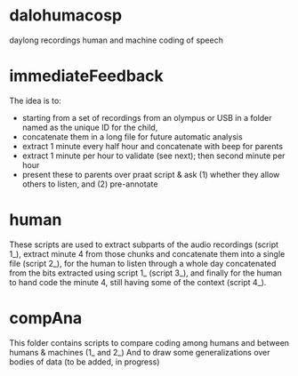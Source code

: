 # dalohumacosp
daylong recordings human and machine coding of speech

# immediateFeedback
The idea is to: 
- starting from a set of recordings from an olympus or USB in a folder named as the unique ID for the child, 
- concatenate them in a long file for future automatic analysis 
- extract 1 minute every half hour and concatenate with beep for parents
- extract 1 minute per hour to validate (see next); then second minute per hour 
- present these to parents over praat script & ask (1) whether they allow others to listen, and (2) pre-annotate

# human
These scripts are used to extract subparts of the audio recordings (script 1_),
extract minute 4 from those chunks and concatenate them into a single file (script 2_),
for the human to listen through a whole day concatenated from the bits extracted using script 1_ (script 3_),
and finally for the human to hand code the minute 4, still having some of the context (script 4_).

# compAna
This folder contains scripts to compare coding among humans and between humans & machines (1_ and 2_)
And to draw some generalizations over bodies of data (to be added, in progress)

